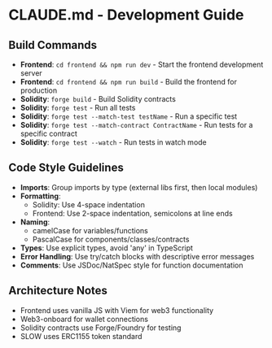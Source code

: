 # CLAUDE.md - Development Guide

## Build Commands
- **Frontend**: `cd frontend && npm run dev` - Start the frontend development server
- **Frontend**: `cd frontend && npm run build` - Build the frontend for production
- **Solidity**: `forge build` - Build Solidity contracts
- **Solidity**: `forge test` - Run all tests
- **Solidity**: `forge test --match-test testName` - Run a specific test
- **Solidity**: `forge test --match-contract ContractName` - Run tests for a specific contract
- **Solidity**: `forge test --watch` - Run tests in watch mode

## Code Style Guidelines
- **Imports**: Group imports by type (external libs first, then local modules)
- **Formatting**: 
  - Solidity: Use 4-space indentation
  - Frontend: Use 2-space indentation, semicolons at line ends
- **Naming**: 
  - camelCase for variables/functions
  - PascalCase for components/classes/contracts
- **Types**: Use explicit types, avoid 'any' in TypeScript
- **Error Handling**: Use try/catch blocks with descriptive error messages
- **Comments**: Use JSDoc/NatSpec style for function documentation

## Architecture Notes
- Frontend uses vanilla JS with Viem for web3 functionality
- Web3-onboard for wallet connections
- Solidity contracts use Forge/Foundry for testing
- SLOW uses ERC1155 token standard